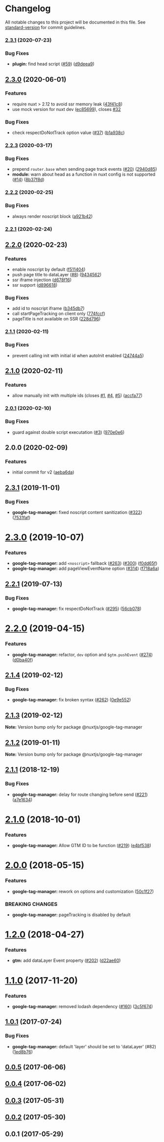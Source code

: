 # Changelog

All notable changes to this project will be documented in this file. See [standard-version](https://github.com/conventional-changelog/standard-version) for commit guidelines.

### [2.3.1](https://github.com/nuxt-community/gtm-module/compare/v2.3.0...v2.3.1) (2020-07-23)


### Bug Fixes

* **plugin:** find head script ([#59](https://github.com/nuxt-community/gtm-module/issues/59)) ([d9deea9](https://github.com/nuxt-community/gtm-module/commit/d9deea9fcf0f15b38668a9a6ab9f36cbb149efe2))

## [2.3.0](https://github.com/nuxt-community/gtm-module/compare/v2.2.3...v2.3.0) (2020-06-01)


### Features

* require nuxt > 2.12 to avoid ssr memory leak ([43f41c8](https://github.com/nuxt-community/gtm-module/commit/43f41c8e7ce58ca40476cc9624be8464908b2d91))
* use mock version for nuxt dev ([ec85699](https://github.com/nuxt-community/gtm-module/commit/ec856996a7caa6f6ef0c21c7c03457ec1a27552c)), closes [#32](https://github.com/nuxt-community/gtm-module/issues/32)


### Bug Fixes

* check respectDoNotTrack option value ([#37](https://github.com/nuxt-community/gtm-module/issues/37)) ([b1a938c](https://github.com/nuxt-community/gtm-module/commit/b1a938c44f953bd35f9a00e42189ee0291015d41))

### [2.2.3](https://github.com/nuxt-community/gtm-module/compare/v2.2.2...v2.2.3) (2020-03-17)


### Bug Fixes

* prepend `router.base` when sending page track events ([#20](https://github.com/nuxt-community/gtm-module/issues/20)) ([2940d85](https://github.com/nuxt-community/gtm-module/commit/2940d8540b813677ffbea81874913cd8c82db50b))
* **module:** warn about head as a function in nuxt config is not supported ([#14](https://github.com/nuxt-community/gtm-module/issues/14)) ([8b37f8d](https://github.com/nuxt-community/gtm-module/commit/8b37f8d7075b0015beb8abbd6ba4a76884e56447))

### [2.2.2](https://github.com/nuxt-community/gtm-module/compare/v2.2.1...v2.2.2) (2020-02-25)


### Bug Fixes

* always render noscript block ([a921b42](https://github.com/nuxt-community/gtm-module/commit/a921b4235a77562e52f0aaf4b62fe2c4023d91e0))

### [2.2.1](https://github.com/nuxt-community/gtm-module/compare/v2.2.0...v2.2.1) (2020-02-24)

## [2.2.0](https://github.com/nuxt-community/gtm-module/compare/v2.1.1...v2.2.0) (2020-02-23)


### Features

* enable noscript by default ([f511404](https://github.com/nuxt-community/gtm-module/commit/f511404d2a46d082e4f730daeb618543692d748d))
* push page title to dataLayer ([#8](https://github.com/nuxt-community/gtm-module/issues/8)) ([9434562](https://github.com/nuxt-community/gtm-module/commit/943456256c5eba9ec0104ca5a9b2f8aee31f66ea))
* ssr iframe injection ([d678f16](https://github.com/nuxt-community/gtm-module/commit/d678f16d46343e54ba788d0e13399d3b3c2234f7))
* ssr support ([d896618](https://github.com/nuxt-community/gtm-module/commit/d896618ef23b4a6fbc723133d3b6b7266f67aad5))


### Bug Fixes

* add id to noscript iframe ([b345db7](https://github.com/nuxt-community/gtm-module/commit/b345db7deddf2fe2e11e5ee2925deda51c739b95))
* call startPageTracking on client only ([774fccf](https://github.com/nuxt-community/gtm-module/commit/774fccffd8c9712229c9c4d90512f88546fe5ce4))
* pageTitle is not available on SSR ([228d796](https://github.com/nuxt-community/gtm-module/commit/228d796c8b3c982520c26c296e9a2af937f90e28))

### [2.1.1](https://github.com/nuxt-community/gtm-module/compare/v2.1.0...v2.1.1) (2020-02-11)


### Bug Fixes

* prevent calling init with initial id when autoInit enabled ([24744a5](https://github.com/nuxt-community/gtm-module/commit/24744a50e95b48ec1f16f02f8ba652e5415123f1))

## [2.1.0](https://github.com/nuxt-community/gtm-module/compare/v2.0.1...v2.1.0) (2020-02-11)


### Features

* allow manually init with multiple ids (closes [#1](https://github.com/nuxt-community/gtm-module/issues/1), [#4](https://github.com/nuxt-community/gtm-module/issues/4), [#5](https://github.com/nuxt-community/gtm-module/issues/5)) ([accfa77](https://github.com/nuxt-community/gtm-module/commit/accfa77f92fa918412b19742ca13dbeedddef732))

### [2.0.1](https://github.com/nuxt-community/gtm-module/compare/v2.0.0...v2.0.1) (2020-02-10)


### Bug Fixes

* guard against double script executation ([#3](https://github.com/nuxt-community/gtm-module/issues/3)) ([970e0e6](https://github.com/nuxt-community/gtm-module/commit/970e0e6965d1f1d3fce1d5c6bc47576d3a9079a9))

## 2.0.0 (2020-02-09)


### Features

* initial commit for v2 ([aeba6da](///commit/aeba6dadb82ad5035a32a3fca414046600baad3d))

## [2.3.1](https://github.com/nuxt-community/modules/compare/@nuxtjs/google-tag-manager@2.3.0...@nuxtjs/google-tag-manager@2.3.1) (2019-11-01)


### Bug Fixes

* **google-tag-manager:** fixed noscript content sanitization ([#322](https://github.com/nuxt-community/modules/issues/322)) ([7531faf](https://github.com/nuxt-community/modules/commit/7531faf))





# [2.3.0](https://github.com/nuxt-community/modules/compare/@nuxtjs/google-tag-manager@2.2.1...@nuxtjs/google-tag-manager@2.3.0) (2019-10-07)


### Features

* **google-tag-manager:** add `<noscript>` fallback ([#263](https://github.com/nuxt-community/modules/issues/263)) ([#300](https://github.com/nuxt-community/modules/issues/300)) ([f0dd65f](https://github.com/nuxt-community/modules/commit/f0dd65f))
* **google-tag-manager:** add pageViewEventName option ([#314](https://github.com/nuxt-community/modules/issues/314)) ([f718a6a](https://github.com/nuxt-community/modules/commit/f718a6a))





## [2.2.1](https://github.com/nuxt-community/modules/compare/@nuxtjs/google-tag-manager@2.2.0...@nuxtjs/google-tag-manager@2.2.1) (2019-07-13)


### Bug Fixes

* **google-tag-manager:** fix respectDoNotTrack ([#295](https://github.com/nuxt-community/modules/issues/295)) ([56cb078](https://github.com/nuxt-community/modules/commit/56cb078))





# [2.2.0](https://github.com/nuxt-community/modules/compare/@nuxtjs/google-tag-manager@2.1.4...@nuxtjs/google-tag-manager@2.2.0) (2019-04-15)


### Features

* **google-tag-manager:** refactor, `dev` option and `$gtm.pushEvent` ([#274](https://github.com/nuxt-community/modules/issues/274)) ([d0ba40f](https://github.com/nuxt-community/modules/commit/d0ba40f))





## [2.1.4](https://github.com/nuxt-community/modules/compare/@nuxtjs/google-tag-manager@2.1.3...@nuxtjs/google-tag-manager@2.1.4) (2019-02-12)


### Bug Fixes

* **google-tag-manager:** fix broken syntax ([#262](https://github.com/nuxt-community/modules/issues/262)) ([0e9e552](https://github.com/nuxt-community/modules/commit/0e9e552))





## [2.1.3](https://github.com/nuxt-community/modules/compare/@nuxtjs/google-tag-manager@2.1.2...@nuxtjs/google-tag-manager@2.1.3) (2019-02-12)

**Note:** Version bump only for package @nuxtjs/google-tag-manager





## [2.1.2](https://github.com/nuxt-community/modules/compare/@nuxtjs/google-tag-manager@2.1.1...@nuxtjs/google-tag-manager@2.1.2) (2019-01-11)

**Note:** Version bump only for package @nuxtjs/google-tag-manager





<a name="2.1.1"></a>
## [2.1.1](https://github.com/nuxt/modules/compare/@nuxtjs/google-tag-manager@2.1.0...@nuxtjs/google-tag-manager@2.1.1) (2018-12-19)


### Bug Fixes

* **google-tag-manager:** delay for route changing before send ([#221](https://github.com/nuxt/modules/issues/221)) ([a7e1634](https://github.com/nuxt/modules/commit/a7e1634))





<a name="2.1.0"></a>
# [2.1.0](https://github.com/nuxt/modules/compare/@nuxtjs/google-tag-manager@2.0.0...@nuxtjs/google-tag-manager@2.1.0) (2018-10-01)


### Features

* **google-tag-manager:** Allow GTM ID to be function ([#219](https://github.com/nuxt/modules/issues/219)) ([e4bf538](https://github.com/nuxt/modules/commit/e4bf538))





<a name="2.0.0"></a>
# [2.0.0](https://github.com/nuxt/modules/compare/@nuxtjs/google-tag-manager@1.2.0...@nuxtjs/google-tag-manager@2.0.0) (2018-05-15)


### Features

* **google-tag-manager:** rework on options and customization ([50c1f27](https://github.com/nuxt/modules/commit/50c1f27))


### BREAKING CHANGES

* **google-tag-manager:** pageTracking is disabled by default




<a name="1.2.0"></a>
# [1.2.0](https://github.com/nuxt/modules/compare/@nuxtjs/google-tag-manager@1.1.0...@nuxtjs/google-tag-manager@1.2.0) (2018-04-27)


### Features

* **gtm:** add dataLayer Event property ([#202](https://github.com/nuxt/modules/issues/202)) ([d22ae60](https://github.com/nuxt/modules/commit/d22ae60))




<a name="1.1.0"></a>
# [1.1.0](https://github.com/nuxt/modules/compare/@nuxtjs/google-tag-manager@1.0.1...@nuxtjs/google-tag-manager@1.1.0) (2017-11-20)


### Features

* **google-tag-manager:** removed lodash dependency ([#160](https://github.com/nuxt/modules/issues/160)) ([3c5f674](https://github.com/nuxt/modules/commit/3c5f674))




<a name="1.0.1"></a>
## [1.0.1](https://github.com/nuxt/modules/compare/@nuxtjs/google-tag-manager@1.0.0...@nuxtjs/google-tag-manager@1.0.1) (2017-07-24)


### Bug Fixes

* **google-tag-manager:** default 'layer' should be set to 'dataLayer' (#82) ([1ed8b76](https://github.com/nuxt/modules/commit/1ed8b76))




<a name="0.0.5"></a>
## [0.0.5](https://github.com/nuxt/modules/compare/@nuxtjs/google-tag-manager@0.0.4...@nuxtjs/google-tag-manager@0.0.5) (2017-06-06)




<a name="0.0.4"></a>
## [0.0.4](https://github.com/nuxt/modules/compare/@nuxtjs/google-tag-manager@0.0.3...@nuxtjs/google-tag-manager@0.0.4) (2017-06-02)




<a name="0.0.3"></a>
## [0.0.3](https://github.com/nuxt/modules/compare/@nuxtjs/google-tag-manager@0.0.2...@nuxtjs/google-tag-manager@0.0.3) (2017-05-31)




<a name="0.0.2"></a>
## [0.0.2](https://github.com/nuxt/modules/compare/@nuxtjs/google-tag-manager@0.0.1...@nuxtjs/google-tag-manager@0.0.2) (2017-05-30)




<a name="0.0.1"></a>
## 0.0.1 (2017-05-29)
